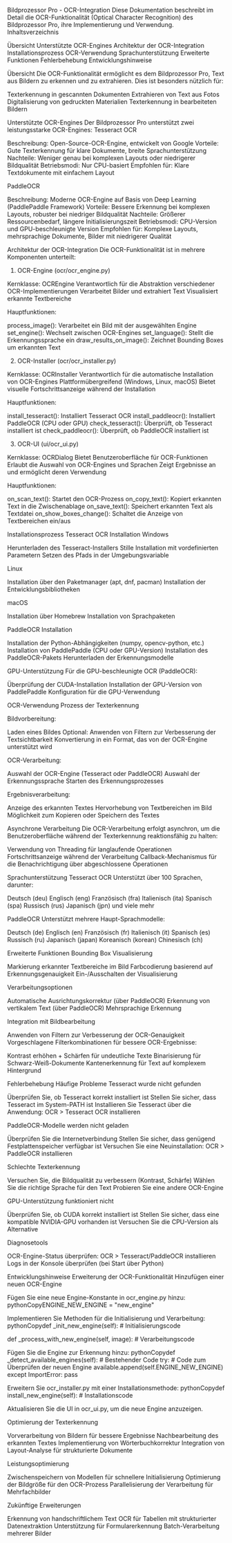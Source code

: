 Bildprozessor Pro - OCR-Integration
Diese Dokumentation beschreibt im Detail die OCR-Funktionalität (Optical Character Recognition) des Bildprozessor Pro, ihre Implementierung und Verwendung.
Inhaltsverzeichnis

Übersicht
Unterstützte OCR-Engines
Architektur der OCR-Integration
Installationsprozess
OCR-Verwendung
Sprachunterstützung
Erweiterte Funktionen
Fehlerbehebung
Entwicklungshinweise

Übersicht
Die OCR-Funktionalität ermöglicht es dem Bildprozessor Pro, Text aus Bildern zu erkennen und zu extrahieren. Dies ist besonders nützlich für:

Texterkennung in gescannten Dokumenten
Extrahieren von Text aus Fotos
Digitalisierung von gedruckten Materialien
Texterkennung in bearbeiteten Bildern

Unterstützte OCR-Engines
Der Bildprozessor Pro unterstützt zwei leistungsstarke OCR-Engines:
Tesseract OCR

Beschreibung: Open-Source-OCR-Engine, entwickelt von Google
Vorteile: Gute Texterkennung für klare Dokumente, breite Sprachunterstützung
Nachteile: Weniger genau bei komplexen Layouts oder niedrigerer Bildqualität
Betriebsmodi: Nur CPU-basiert
Empfohlen für: Klare Textdokumente mit einfachem Layout

PaddleOCR

Beschreibung: Moderne OCR-Engine auf Basis von Deep Learning (PaddlePaddle Framework)
Vorteile: Bessere Erkennung bei komplexen Layouts, robuster bei niedriger Bildqualität
Nachteile: Größerer Ressourcenbedarf, längere Initialisierungszeit
Betriebsmodi: CPU-Version und GPU-beschleunigte Version
Empfohlen für: Komplexe Layouts, mehrsprachige Dokumente, Bilder mit niedrigerer Qualität

Architektur der OCR-Integration
Die OCR-Funktionalität ist in mehrere Komponenten unterteilt:
1. OCR-Engine (ocr/ocr_engine.py)

Kernklasse: OCREngine
Verantwortlich für die Abstraktion verschiedener OCR-Implementierungen
Verarbeitet Bilder und extrahiert Text
Visualisiert erkannte Textbereiche

Hauptfunktionen:

process_image(): Verarbeitet ein Bild mit der ausgewählten Engine
set_engine(): Wechselt zwischen OCR-Engines
set_language(): Stellt die Erkennungssprache ein
draw_results_on_image(): Zeichnet Bounding Boxes um erkannten Text

2. OCR-Installer (ocr/ocr_installer.py)

Kernklasse: OCRInstaller
Verantwortlich für die automatische Installation von OCR-Engines
Plattformübergreifend (Windows, Linux, macOS)
Bietet visuelle Fortschrittsanzeige während der Installation

Hauptfunktionen:

install_tesseract(): Installiert Tesseract OCR
install_paddleocr(): Installiert PaddleOCR (CPU oder GPU)
check_tesseract(): Überprüft, ob Tesseract installiert ist
check_paddleocr(): Überprüft, ob PaddleOCR installiert ist

3. OCR-UI (ui/ocr_ui.py)

Kernklasse: OCRDialog
Bietet Benutzeroberfläche für OCR-Funktionen
Erlaubt die Auswahl von OCR-Engines und Sprachen
Zeigt Ergebnisse an und ermöglicht deren Verwendung

Hauptfunktionen:

on_scan_text(): Startet den OCR-Prozess
on_copy_text(): Kopiert erkannten Text in die Zwischenablage
on_save_text(): Speichert erkannten Text als Textdatei
on_show_boxes_change(): Schaltet die Anzeige von Textbereichen ein/aus

Installationsprozess
Tesseract OCR Installation
Windows

Herunterladen des Tesseract-Installers
Stille Installation mit vordefinierten Parametern
Setzen des Pfads in der Umgebungsvariable

Linux

Installation über den Paketmanager (apt, dnf, pacman)
Installation der Entwicklungsbibliotheken

macOS

Installation über Homebrew
Installation von Sprachpaketen

PaddleOCR Installation

Installation der Python-Abhängigkeiten (numpy, opencv-python, etc.)
Installation von PaddlePaddle (CPU oder GPU-Version)
Installation des PaddleOCR-Pakets
Herunterladen der Erkennungsmodelle

GPU-Unterstützung
Für die GPU-beschleunigte OCR (PaddleOCR):

Überprüfung der CUDA-Installation
Installation der GPU-Version von PaddlePaddle
Konfiguration für die GPU-Verwendung

OCR-Verwendung
Prozess der Texterkennung

Bildvorbereitung:

Laden eines Bildes
Optional: Anwenden von Filtern zur Verbesserung der Textsichtbarkeit
Konvertierung in ein Format, das von der OCR-Engine unterstützt wird


OCR-Verarbeitung:

Auswahl der OCR-Engine (Tesseract oder PaddleOCR)
Auswahl der Erkennungssprache
Starten des Erkennungsprozesses


Ergebnisverarbeitung:

Anzeige des erkannten Textes
Hervorhebung von Textbereichen im Bild
Möglichkeit zum Kopieren oder Speichern des Textes



Asynchrone Verarbeitung
Die OCR-Verarbeitung erfolgt asynchron, um die Benutzeroberfläche während der Texterkennung reaktionsfähig zu halten:

Verwendung von Threading für langlaufende Operationen
Fortschrittsanzeige während der Verarbeitung
Callback-Mechanismus für die Benachrichtigung über abgeschlossene Operationen

Sprachunterstützung
Tesseract OCR
Unterstützt über 100 Sprachen, darunter:

Deutsch (deu)
Englisch (eng)
Französisch (fra)
Italienisch (ita)
Spanisch (spa)
Russisch (rus)
Japanisch (jpn)
und viele mehr

PaddleOCR
Unterstützt mehrere Haupt-Sprachmodelle:

Deutsch (de)
Englisch (en)
Französisch (fr)
Italienisch (it)
Spanisch (es)
Russisch (ru)
Japanisch (japan)
Koreanisch (korean)
Chinesisch (ch)

Erweiterte Funktionen
Bounding Box Visualisierung

Markierung erkannter Textbereiche im Bild
Farbcodierung basierend auf Erkennungsgenauigkeit
Ein-/Ausschalten der Visualisierung

Verarbeitungsoptionen

Automatische Ausrichtungskorrektur (über PaddleOCR)
Erkennung von vertikalem Text (über PaddleOCR)
Mehrsprachige Erkennung

Integration mit Bildbearbeitung

Anwenden von Filtern zur Verbesserung der OCR-Genauigkeit
Vorgeschlagene Filterkombinationen für bessere OCR-Ergebnisse:

Kontrast erhöhen + Schärfen für undeutliche Texte
Binarisierung für Schwarz-Weiß-Dokumente
Kantenerkennung für Text auf komplexem Hintergrund



Fehlerbehebung
Häufige Probleme
Tesseract wurde nicht gefunden

Überprüfen Sie, ob Tesseract korrekt installiert ist
Stellen Sie sicher, dass Tesseract im System-PATH ist
Installieren Sie Tesseract über die Anwendung: OCR > Tesseract OCR installieren

PaddleOCR-Modelle werden nicht geladen

Überprüfen Sie die Internetverbindung
Stellen Sie sicher, dass genügend Festplattenspeicher verfügbar ist
Versuchen Sie eine Neuinstallation: OCR > PaddleOCR installieren

Schlechte Texterkennung

Versuchen Sie, die Bildqualität zu verbessern (Kontrast, Schärfe)
Wählen Sie die richtige Sprache für den Text
Probieren Sie eine andere OCR-Engine

GPU-Unterstützung funktioniert nicht

Überprüfen Sie, ob CUDA korrekt installiert ist
Stellen Sie sicher, dass eine kompatible NVIDIA-GPU vorhanden ist
Versuchen Sie die CPU-Version als Alternative

Diagnosetools

OCR-Engine-Status überprüfen: OCR > Tesseract/PaddleOCR installieren
Logs in der Konsole überprüfen (bei Start über Python)

Entwicklungshinweise
Erweiterung der OCR-Funktionalität
Hinzufügen einer neuen OCR-Engine

Fügen Sie eine neue Engine-Konstante in ocr_engine.py hinzu:
pythonCopyENGINE_NEW_ENGINE = "new_engine"

Implementieren Sie Methoden für die Initialisierung und Verarbeitung:
pythonCopydef _init_new_engine(self):
    # Initialisierungscode
    
def _process_with_new_engine(self, image):
    # Verarbeitungscode

Fügen Sie die Engine zur Erkennung hinzu:
pythonCopydef _detect_available_engines(self):
    # Bestehender Code
    try:
        # Code zum Überprüfen der neuen Engine
        available.append(self.ENGINE_NEW_ENGINE)
    except ImportError:
        pass

Erweitern Sie ocr_installer.py mit einer Installationsmethode:
pythonCopydef install_new_engine(self):
    # Installationscode

Aktualisieren Sie die UI in ocr_ui.py, um die neue Engine anzuzeigen.

Optimierung der Texterkennung

Vorverarbeitung von Bildern für bessere Ergebnisse
Nachbearbeitung des erkannten Textes
Implementierung von Wörterbuchkorrektur
Integration von Layout-Analyse für strukturierte Dokumente

Leistungsoptimierung

Zwischenspeichern von Modellen für schnellere Initialisierung
Optimierung der Bildgröße für den OCR-Prozess
Parallelisierung der Verarbeitung für Mehrfachbilder

Zukünftige Erweiterungen

Erkennung von handschriftlichem Text
OCR für Tabellen mit strukturierter Datenextraktion
Unterstützung für Formularerkennung
Batch-Verarbeitung mehrerer Bilder